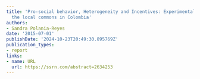 ```yaml
---
title: 'Pro-social behavior, Heterogeneity and Incentives: Experimental evidence from
  the local commons in Colombia'
authors:
- Sandra Polania-Reyes
date: '2015-07-01'
publishDate: '2024-10-23T20:49:30.895769Z'
publication_types:
- report
links:
- name: URL
  url: https://ssrn.com/abstract=2634253
---
```

